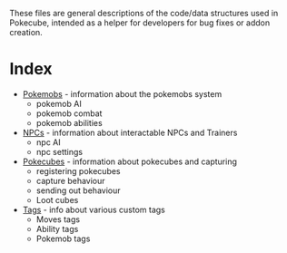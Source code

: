 These files are general descriptions of the code/data structures used in Pokecube, intended as a helper for developers for bug fixes or addon creation.

# Index

-   [Pokemobs](pokemobs.md) - information about the pokemobs system
    -   pokemob AI
    -   pokemob combat 
    -   pokemob abilities
-   [NPCs](npcs.md) - information about interactable NPCs and Trainers
    -   npc AI
    -   npc settings
-   [Pokecubes](pokecubes.md) - information about pokecubes and capturing
    -   registering pokecubes
    -   capture behaviour
    -   sending out behaviour
    -   Loot cubes
-   [Tags](custom_tags.md) - info about various custom tags
    -   Moves tags
    -   Ability tags
    -   Pokemob tags